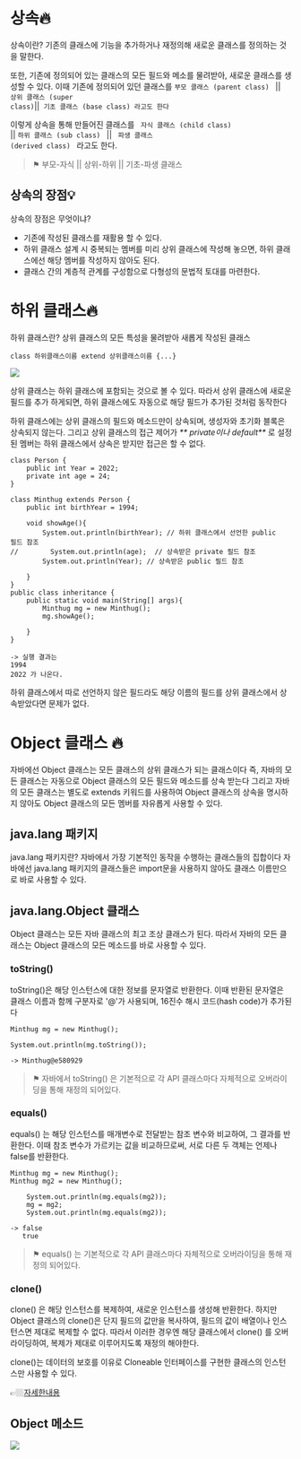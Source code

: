 # 상속🔥
상속이란?
기존의 클래스에 기능을 추가하거나 재정의해 새로운 클래스를 정의하는 것을 
말한다.

또한, 기존에 정의되어 있는 클래스의 모든 필드와 메소를 물려받아, 새로운 
클래스를 생성할 수 있다.
이때 기존에 정의되어 있던 클래스를 <code>부모 클래스 (parent class) 
</code> || <code> 상위 클래스 (super class)</code>||<code> 기초 클래스 
(base class) 라고도  한다</code>

이렇게 상속을 통해 만들어진 클래스를 <code> 자식 클래스 (child class) 
</code> || <code>하위 클래스 (sub class) </code> || <code> 파생 클래스 
(derived class) </code> 라고도 한다.

>⚑ 부모-자식 || 상위-하위 || 기초-파생 클래스

## 상속의 장점💡
상속의 장점은 무엇이냐?
* 기존에 작성된 클래스를 재활용 할 수 있다.
* 하위 클래스 설계 시 중복되는 멤버를 미리 상위 클래스에 작성해 놓으면, 
하위 클래스에선 해당 멤버를 작성하지 않아도 된다.
* 클래스 간의 계층적 관계를 구성함으로 다형성의 문법적 토대를 마련한다.

# 하위 클래스🔥
하위 클래스란? 
상위 클래스의 모든 특성을 물려받아 새롭게 작성된 클래스

```
class 하위클래스이름 extend 상위클래스이름 {...}
```

![](https://velog.velcdn.com/images/minthug94_/post/cb202c6d-b12f-495d-91d5-a51a9d112efe/image.png)

상위 클래스는 하위 클래스에 포함되는 것으로 볼 수 있다.
따라서 상위 클래스에 새로운 필드를 추가 하게되면, 하위 클래스에도 자동으로 
해당 필드가 추가된 것처럼 동작한다

하위 클래스에는 상위 클래스의 필드와 메소드만이 상속되며, 생성자와 초기화 
블록은 상속되지 않는다.
그리고 상위 클래스의 접근 제어가 _** private이나 default**_ 로 설정된 
멤버는 하위 클래스에서 상속은 받지만 접근은 할 수 없다.

```
class Person {
    public int Year = 2022;
    private int age = 24;
}

class Minthug extends Person {
    public int birthYear = 1994;

    void showAge(){
        System.out.println(birthYear); // 하위 클래스에서 선언한 public 
필드 참조
//        System.out.println(age);  // 상속받은 private 필드 참조
        System.out.println(Year); // 상속받은 public 필드 참조

    }
}
public class inheritance {
    public static void main(String[] args){
        Minthug mg = new Minthug();
        mg.showAge();

    }
}

-> 실행 결과는 
1994
2022 가 나온다.
```

하위 클래스에서 따로 선언하지 않은 필드라도 해당 이름의 필드를 상위 
클래스에서 상속받았다면 문제가 없다.

# Object 클래스 🔥
자바에선 Object 클래스는 모든 클래스의 상위 클래스가 되는 클래스이다
즉, 자바의 모든 클래스는 자동으로 Object 클래스의 모든 필드와 메소드를 
상속 받는다
그리고 자바의 모든 클래스는 별도로 extends 키워드를 사용하여 Object 
클래스의 상속을 명시하지 않아도 Object 클래스의 모든 멤버를 자유롭게 
사용할 수 있다.

## java.lang 패키지
java.lang 패키지란?
자바에서 가장 기본적인 동작을 수행하는 클래스들의 집합이다
자바에선 java.lang 패키지의 클래스들은 import문을 사용하지 않아도 클래스 
이름만으로 바로 사용할 수 있다.

## java.lang.Object 클래스
Object 클래스는 모든 자바 클래스의 최고 조상 클래스가 된다.
따라서 자바의 모든 클래스는 Object 클래스의 모든 메소드를 바로 사용할 수 
있다.

### toString() 
toString()은 해당 인스턴스에 대한 정보를 문자열로 반환한다.
이때 반환된 문자열은 클래스 이름과 함께 구분자로 '@'가 사용되며, 16진수 
해시 코드(hash code)가 추가된다

```
Minthug mg = new Minthug();

System.out.println(mg.toString());

-> Minthug@e580929
```
>⚑ 자바에서 toString() 은 기본적으로 각 API 클래스마다 자체적으로 
오버라이딩을 통해 재정의 되어있다.

### equals()
equals() 는 해당 인스턴스를 매개변수로 전달받는 참조 변수와 비교하여, 그 
결과를 반환한다.
이때 참조 변수가 가르키는 값을 비교하므로써, 서로 다른 두 객체는 언제나 
false를 반환한다.

```
Minthug mg = new Minthug();
Minthug mg2 = new Minthug();

	System.out.println(mg.equals(mg2));
    mg = mg2;
    System.out.println(mg.equals(mg2));

-> false
   true
```
>⚑ equals() 는 기본적으로 각 API 클래스마다 자체적으로 오버라이딩을 통해 
재정의 되어있다.

### clone()
clone() 은 해당 인스턴스를 복제하여, 새로운 인스턴스를 생성해 반환한다.
하지만 Object 클래스의 clone()은 단지 필드의 값만을 복사하여, 필드의 값이 
배열이나 인스턴스면 제대로 복제할 수 없다.
따라서 이러한 경우엔 해당 클래스에서 clone() 를 오버라이딩하여, 복제가 
제대로 이루어지도록 재정의 해야한다.

clone()는 데이터의 보호를 이유로 Cloneable 인터페이스를 구현한 클래스의 
인스턴스만 사용할 수 있다.

👉🏼[자세한내용](http://www.tcpschool.com/java/java_api_object)

## Object 메소드
![](https://velog.velcdn.com/images/minthug94_/post/3450fadc-e230-48d1-87db-ea1995acdce5/image.png)

